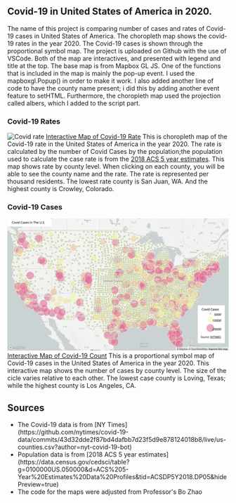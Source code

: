 ## Covid-19 in United States of America in 2020.

The name of this project is comparing number of cases and rates of Covid-19 cases in United States of America. The choropleth map shows the covid-19 rates in the year 2020. The Covid-19 cases is shown through the proportional symbol map. The project is uploaded on Github with the use of VSCode. Both of the map are interactives, and presented with legend and title at the top. The base map is from Mapbox GL JS. One of the functions that is included in the map is mainly the pop-up event. I used the mapboxgl.Popup() in order to make it work. I also added another line of code to have the county name present; i did this by adding another event feature to setHTML. Furthermore, the choropleth map used the projection called albers, which I added to the script part.

### Covid-19 Rates 
![Covid rate](assets/covid_rates.png)
[Interactive Map of Covid-19 Rate](http://127.0.0.1:5500/map1.html)
    This is choropleth map of the Covid-19 rate in the United States of America in the year 2020. The rate is calculated by the number of Covid Cases by the population;the population used to calculate the case rate is from the [2018 ACS 5 year estimates](https://data.census.gov/cedsci/table?g=0100000US.050000&d=ACS%205-Year%20Estimates%20Data%20Profiles&tid=ACSDP5Y2018.DP05&hidePreview=true). This map shows rate by county level. When clicking on each county, you will be able to see the county name and the rate. The rate is represented per thousand residents. The lowest rate county is San Juan, WA. And the highest county is Crowley, Colorado. 
    
### Covid-19 Cases
![Covid counts](assets/covid_counts.png)
[Interactive Map of Covid-19 Count](http://127.0.0.1:5500/map2.html)
    This is a proportional symbol map of Covid-19 cases in the United States of America in the year 2020. This interactive map shows the number of cases by county level. The size of the cicle varies relative to each other. The lowest case county is Loving, Texas; while the highest county is Los Angeles, CA. 

## Sources
<ul>
    <li>The Covid-19 data is from [NY Times](https://github.com/nytimes/covid-19-data/commits/43d32dde2f87bd4dafbb7d23f5d9e878124018b8/live/us-counties.csv?author=nyt-covid-19-bot)</li>
    <li>Population data is from [2018 ACS 5 year estimates](https://data.census.gov/cedsci/table?g=0100000US.050000&d=ACS%205-Year%20Estimates%20Data%20Profiles&tid=ACSDP5Y2018.DP05&hidePreview=true)</li>
    <li>The code for the maps were adjusted from Professor's Bo Zhao</li>
</ul>


